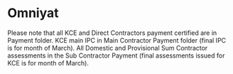 # Omniyat
Please note that all KCE and Direct Contractors payment certified are in Payment folder.
KCE main IPC in Main Contractor Payment folder (final IPC is for month of March).
All Domestic and Provisional Sum Contractor assessments in the Sub Contractor Payment (final assessments issued for KCE is for month of March).
